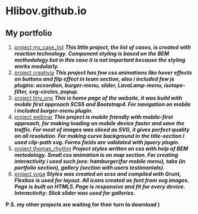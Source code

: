 # Hlibov.github.io
## My portfolio
1. [project my_case_list](https://hlibov.github.io/case-list/)
***This little project, the list of cases, is created with reaction technology. Component styling is based on the BEM methodology but in this case it is not important because the styling works modularly.***
2. [project creativia](https://hlibov.github.io/creativia/)
***This project has few css animations like hover effects on buttons and flip effect in team section, also i included few js plugins: accordion, burger-menu, slider, LavaLamp-menu, isotope-filter, svg-circles, popup.***
3. [project tiny_one](https://hlibov.github.io/tiny_one/)
***This is home page of the website, it was build with mobile first approach SCSS and Bootstrap4. For navigation on mobile i included burger-menu plugin.***
4.  [project webinar](https://hlibov.github.io/webinar/)
***This project is mobile friendly with mobile-first approach, for making loading on mobile device faster and save the traffic. For most of images was sliced as SVG, it gives perfect quality on all resolution. For making curve background in the  title-section I used clip-path svg. Forms fields are validated with jquery plugin.***
5. [project thomas_rhythm](https://hlibov.github.io/thomas_rhythm/)
***Project styles written on css with help of BEM metodology. Small css animation is on map section. For creating interactivity i used such jses: hamburger(for mobile menu), tabs (in portfolio section), gallery (section with users testimonials).***
6. [project yoga](https://hlibov.github.io/yoga/)
***Styles was created on scss and compiled with Grunt, Flexbox is used for layout. All icons created as font from svg images. Page is built on HTML5. Page is responsive and fit for every device.
Interactivity: Slick slider was used for galleries.***

**P.S. my other projects are waiting for their turn to download )**
